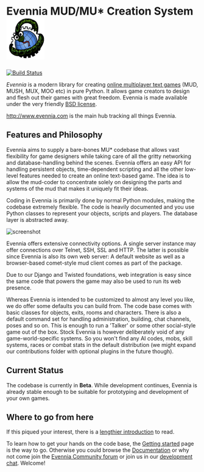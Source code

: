 # Evennia MUD/MU\* Creation System ![evennia logo][logo]
[![Build Status](https://travis-ci.org/evennia/evennia.svg?branch=master)](https://travis-ci.org/evennia/evennia)

*Evennia* is a modern library for creating [online multiplayer text
games][wikimudpage] (MUD, MUSH, MUX, MOO etc) in pure Python. It allows game
creators to design and flesh out their games with great freedom.
Evennia is made available under the very friendly [BSD license][license].

http://www.evennia.com is the main hub tracking all things Evennia.


## Features and Philosophy

Evennia aims to supply a bare-bones MU\* codebase that allows vast
flexibility for game designers while taking care of all the gritty
networking and database-handling behind the scenes. Evennia offers an
easy API for handling persistent objects, time-dependent scripting and
all the other low-level features needed to create an online text-based
game. The idea is to allow the mud-coder to concentrate solely on
designing the parts and systems of the mud that makes it uniquely fit
their ideas.

Coding in Evennia is primarily done by normal Python modules, making
the codebase extremely flexible. The code is heavily documented and
you use Python classes to represent your objects, scripts and players.
The database layer is abstracted away.

![screenshot][screenshot]

Evennia offers extensive connectivity options. A single server
instance may offer connections over Telnet, SSH, SSL and HTTP. The
latter is possible since Evennia is also its own web server: A default
website as well as a browser-based comet-style mud client comes as
part of the package.

Due to our Django and Twisted foundations, web integration is
easy since the same code that powers the game may also be used to run
its web presence.

Whereas Evennia is intended to be customized to almost any level you
like, we do offer some defaults you can build from. The code base
comes with basic classes for objects, exits, rooms and characters.
There is also a default command set for handling administration,
building, chat channels, poses and so on. This is enough to run a
'Talker' or some other social-style game out of the box. Stock Evennia
is however deliberately void of any game-world-specific systems. So
you won't find any AI codes, mobs, skill systems, races or combat
stats in the default distribution (we might expand our contributions
folder with optional plugins in the future though).

## Current Status

The codebase is currently in **Beta**. While development continues,
Evennia is already stable enough to be suitable for prototyping and
development of your own games. 

## Where to go from here

If this piqued your interest, there is a [lengthier introduction][introduction] to read.

To learn how to get your hands on the code base, the [Getting started][gettingstarted] page 
is the way to go. Otherwise you could browse
the [Documentation][wiki] or why not come join the [Evennia Community forum][group] 
or join us in our [development chat][chat]. Welcome!


[homepage]: http://www.evennia.com
[gettingstarted]: http://github.com/evennia/evennia/wiki/Getting-Started
[wiki]: https://github.com/evennia/evennia/wiki
[screenshot]: https://raw.githubusercontent.com/wiki/evennia/evennia/images/evennia_screenshot3.png
[logo]: https://github.com/evennia/evennia/blob/devel/evennia/web/static/evennia_general/images/evennia_logo.png
[introduction]: https://github.com/evennia/evennia/wiki/Evennia-Introduction
[license]: https://github.com/evennia/evennia/wiki/Licensing
[group]: https://groups.google.com/forum/#!forum/evennia
[chat]: http://webchat.freenode.net/?channels=evennia&uio=MT1mYWxzZSY5PXRydWUmMTE9MTk1JjEyPXRydWUbb
[wikimudpage]: http://en.wikipedia.org/wiki/MUD
